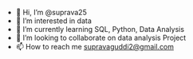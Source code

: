 - 👋 Hi, I’m @suprava25
- 👀 I’m interested in data
- 🌱 I’m currently learning SQL, Python, Data Analysis
- 💞️ I’m looking to collaborate on data analysis Project
- 📫 How to reach me supravaguddi2@gmail.com

<!---
suprava25/suprava25 is a ✨ special ✨ repository because its `README.md` (this file) appears on your GitHub profile.
You can click the Preview link to take a look at your changes.
--->
